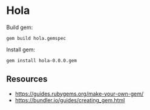 # Hola

Build gem:

```shell
gem build hola.gemspec
```

Install gem:

```shell
gem install hola-0.0.0.gem
```

## Resources

* https://guides.rubygems.org/make-your-own-gem/
* https://bundler.io/guides/creating_gem.html
